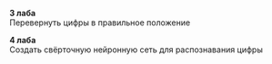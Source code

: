 **3 лаба**  
Перевернуть цифры в правильное положение  

**4 лаба**  
Создать свёрточную нейронную сеть для распознавания цифры  
